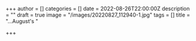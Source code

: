 +++
author = []
categories = []
date = 2022-08-26T22:00:00Z
description = ""
draft = true
image = "/images/20220827_112940-1.jpg"
tags = []
title = "...August's "

+++

